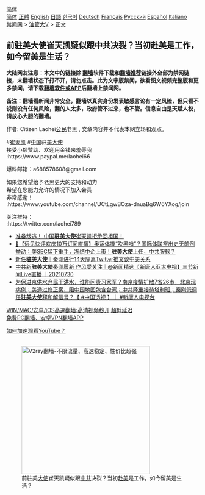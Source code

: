  <!-- 面包屑导航 --> <div class="breadcrumb"><!-- GTranslate: https://gtranslate.io/ -->  <div class="switcher notranslate">  <div class="selected">  <a href="#" onclick="return false;"> 简体</a>  </div>  <div class="option">  <a href="https://www.bannedbook.org" onclick="doGTranslate('zh-CN|zh-CN');jQuery('div.switcher div.selected a').html(jQuery(this).html());return false;" title="简体中文" class="nturl selected"> 简体</a>  <a href="https://www.bannedbook.org/zh-tw/" onclick="doGTranslate('zh-CN|zh-TW');jQuery('div.switcher div.selected a').html(jQuery(this).html());return false;" title="繁體中文" class="nturl"> 正體</a>  <a href="https://www.bannedbook.org/en/" onclick="doGTranslate('zh-CN|en');jQuery('div.switcher div.selected a').html(jQuery(this).html());return false;" title="English" class="nturl"> English</a>  <a href="https://www.bannedbook.org/ja/" onclick="doGTranslate('zh-CN|ja');jQuery('div.switcher div.selected a').html(jQuery(this).html());return false;" title="日本語" class="nturl"> 日語</a>  <a href="https://www.bannedbook.org/ko/" onclick="doGTranslate('zh-CN|ko');jQuery('div.switcher div.selected a').html(jQuery(this).html());return false;" title="한국어" class="nturl"> 한국어</a>  <a href="https://www.bannedbook.org/de/" onclick="doGTranslate('zh-CN|de');jQuery('div.switcher div.selected a').html(jQuery(this).html());return false;" title="Deutsch" class="nturl"> Deutsch</a>  <a href="https://www.bannedbook.org/fr/" onclick="doGTranslate('zh-CN|fr');jQuery('div.switcher div.selected a').html(jQuery(this).html());return false;" title="Français" class="nturl"> Français</a>  <a href="https://www.bannedbook.org/ru/" onclick="doGTranslate('zh-CN|ru');jQuery('div.switcher div.selected a').html(jQuery(this).html());return false;" title="Русский" class="nturl"> Русский</a>  <a href="https://www.bannedbook.org/es/" onclick="doGTranslate('zh-CN|es');jQuery('div.switcher div.selected a').html(jQuery(this).html());return false;" title="Español" class="nturl"> Español</a>  <a href="https://www.bannedbook.org/it/" onclick="doGTranslate('zh-CN|it');jQuery('div.switcher div.selected a').html(jQuery(this).html());return false;" title="Italiano" class="nturl"> Italiano</a>  </div>  </div>      <div class='breadcrumb-sub'><!-- Breadcrumb NavXT 6.3.0 --> <a href="https://www.bannedbook.org/" class="home">禁闻网</a> &gt; <a href="https://www.bannedbook.org/bnews/sohnews/" class="category">油管大V</a> &gt; 正文</div></div><h2>前驻美大使崔天凯疑似跟中共决裂？当初赴美是工作，如今留美是生活？</h2> <p class="notice"><b>大陆网友注意：本文中的链接除 <a href="https://github.com/bannedbook/fanqiang" >翻墙</a>软件下载和<a href="https://github.com/killgcd/justmysocks/blob/master/README.md">翻墙推荐</a>链接外全部为禁网链接，未翻墙状态下打不开，请勿点击。此为文字版禁闻，欲看图文视频完整版和更多禁闻，请下载<a href="https://github.com/bannedbook/fanqiang">翻墙软件或APP</a>后翻墙上禁闻网。</p><p>备注：翻墙看新闻非常安全，翻墙以真实身份发表敏感言论有一定风险，但只看不说则没有任何风险，翻的人太多，政府管不过来，也不管。信息自由是天赋人权，请放心大胆的翻墙。</b></p>  <div class="entry"> <p>作者: Citizen Laohei<a href="https://www.bannedbook.org/bnews/tag/%e5%85%ac%e6%b0%91/" class="st_tag internal_tag" rel="tag" title="标签 公民 下的日志">公民</a>老黑 , 文章内容并不代表本网立场和观点。</p> <figure></figure> <p>#<a href="https://www.bannedbook.org/bnews/tag/%e5%b4%94%e5%a4%a9%e5%87%af/" class="st_tag internal_tag" rel="tag" title="标签 崔天凯 下的日志">崔天凯</a> #<span class='wp_keywordlink_affiliate'><a href="https://www.bannedbook.org/" title="中国" target="_blank">中国</a></span>驻<a href="https://www.bannedbook.org/bnews/tag/%E7%BE%8E%E5%A4%A7%E4%BD%BF/" class="st_tag internal_tag" rel="tag" title="标签 美大使 下的日志">美大使</a><br /> 接受小额赞助、欢迎用金钱来羞辱我<br /> :https://www.paypal.me/laohei66</p>  <p>爆料邮箱：a688578608@gmail.com</p> <p>如果您希望给予老黑更大的支持和动力<br /> 希望在您能力允许的情况下加入会员<br /> 非常感谢！<br /> :https://www.youtube.com/channel/UCtLgwBOza-dnuaBg6W6YXog/join</p>  <p>关注推特：<br /> :https://twitter.com/laohei789</p> <ul class='op-related-articles' title='相关阅读'> <li><a href='https://www.bannedbook.org/bnews/bannedvideo/20210731/1597416.html' target='_blank'>准备叛逃！  中国<b>驻美大使</b>崔天凯拒绝回祖国！</a></li> <li><a href='https://www.bannedbook.org/bnews/bannedvideo/20210731/1597407.html' target='_blank'>🎉【远见快评欢庆10万订阅直播】奥运体操“吹黑哨”？国际体联祭出史无前例举动；美SEC猛下重手，冻结中企上市！<b>驻美大使</b>上任，中共服软？</a></li> <li><a href='https://www.bannedbook.org/bnews/baitai/20210730/1597159.html' target='_blank'>新任<b>驻美大使</b>｜秦刚进行14天隔离Twitter推文谈中美关系</a></li> <li><a href='https://www.bannedbook.org/bnews/bannedvideo/20210730/1597043.html' target='_blank'>中共新<b>驻美大使</b>秦刚履新 作风受关注｜@新闻精选【新唐人亚太电视】三节新闻Live直播 ｜20210730</a></li> <li><a href='https://www.bannedbook.org/bnews/bannedvideo/20210730/1596941.html' target='_blank'>为保进京供水弃民于洪水，谁能问责习家军？南京疫情扩散7省26市，北京现病例；美通过修正案，阻中国地图包含台湾；中共隆重接待塔利班；秦刚低调任<b>驻美大使</b>释和解信号？【 #中国透视 】｜ #新唐人电视台</a></li> </ul> <p class="texttj"> <a href="https://github.com/bannedbook/fanqiang/wiki/V2ray%E6%9C%BA%E5%9C%BA" target="_blank">WIN/MAC/安卓/iOS高速翻墙:高清视频秒开,超低延迟</a><br/> <a href="https://github.com/bannedbook/fanqiang/wiki/%E7%A6%81%E9%97%BB%E7%BD%91%E5%AE%89%E5%8D%93%E7%BF%BB%E5%A2%99%E6%96%B0%E9%97%BBAPP" target="_blank">免费PC翻墙、安卓VPN翻墙APP</a></p> <p><a href='https://www.bannedbook.org/bnews/topimagenews/20180409/925596.html' target='_blank'>如何加速观看YouTube？ </a></p> <figure class='op-interactive'><br/><a href="https://github.com/bannedbook/fanqiang/wiki/V2ray%E6%9C%BA%E5%9C%BA"><img src="https://raw.githubusercontent.com/bannedbook/fanqiang/master/v2ss/images/v2free.jpg" width="336" alt="V2ray翻墙-不限流量、高速稳定、性价比超强"></a><br/><figcaption>前驻美<a href="https://www.bannedbook.org/bnews/tag/%E5%A4%A7%E4%BD%BF/" class="st_tag internal_tag" rel="tag" title="标签 大使 下的日志">大使</a>崔天凯疑似跟<a href="https://www.bannedbook.org/bnews/tag/%e4%b8%ad%e5%85%b1/" class="st_tag internal_tag" rel="tag" title="标签 中共 下的日志">中共</a>决裂？当初<a href="https://www.bannedbook.org/bnews/tag/%E8%B5%B4%E7%BE%8E/" class="st_tag internal_tag" rel="tag" title="标签 赴美 下的日志">赴美</a>是工作，如今留美是生活？</figcaption></figure> </p><a name='sharetosocial'></a>  <div style="margin-bottom:5px;padding-bottom:5px;clear:both"> <div id="archive-pix-1" class="banner-ads"> <!-- AuctionX Display platform tag START --> <div id="26318x728x90x621x_ADSLOT2" clicktrack="%%CLICK_URL_ESC%%"></div> <!-- AuctionX Display platform tag END --> </div> <div id="archive-pix-2" class="banner-ads"> <!-- AuctionX Display platform tag START --> <div id="26315x300x250x621x_ADSLOT2" clicktrack="%%CLICK_URL_ESC%%"></div> <!-- AuctionX Display platform tag END --> </div> </div>  <div id="archive-pix-1" class="banner-ads"> <!-- AuctionX Display platform tag START --> <div id="26318x728x90x621x_ADSLOT3" clicktrack="%%CLICK_URL_ESC%%"></div> <!-- AuctionX Display platform tag END --> </div> </div><!--END ENTRY--> 
